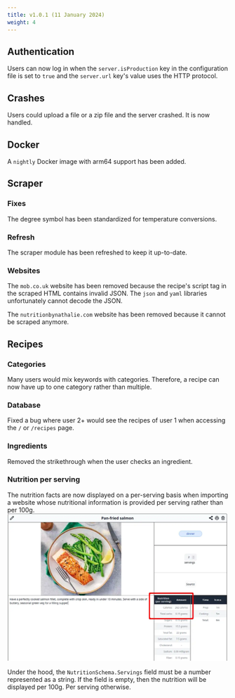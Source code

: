 ```yaml
---
title: v1.0.1 (11 January 2024)
weight: 4
---
```


## Authentication

Users can now log in when the `server.isProduction` key in the configuration file is set to `true` and the `server.url` key's value uses the HTTP protocol.

## Crashes

Users could upload a file or a zip file and the server crashed. It is now handled.

## Docker

A `nightly` Docker image with arm64 support has been added.

## Scraper

### Fixes

The degree symbol has been standardized for temperature conversions.

### Refresh
The scraper module has been refreshed to keep it up-to-date.

### Websites

The `mob.co.uk` website has been removed because the recipe's script tag in the scraped HTML contains invalid JSON.
The `json` and `yaml` libraries unfortunately cannot decode the JSON.

The `nutritionbynathalie.com` website has been removed because it cannot be scraped anymore.

## Recipes

### Categories

Many users would mix keywords with categories. Therefore, a recipe can now have up to one category rather than multiple.

### Database

Fixed a bug where user 2+ would see the recipes of user 1 when accessing the `/` or `/recipes` page.

### Ingredients

Removed the strikethrough when the user checks an ingredient.

### Nutrition per serving

The nutrition facts are now displayed on a per-serving basis when importing a website whose nutritional information is provided per serving rather than per 100g.
![](images/v1.0.1/fixed-salmon.webp)

Under the hood, the `NutritionSchema.Servings` field must be a number represented as a string. If the field is empty, then the nutrition will be displayed per 100g. Per serving otherwise.
